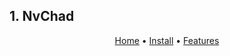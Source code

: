 ## 1. NvChad
<div align="center">
	<a href="https://nvchad.com/">Home</a>
  <span> • </span>
    	<a href="https://nvchad.com/docs/quickstart/install">Install</a>
  <span> • </span>
        <a href="https://nvchad.com/docs/features">Features</a>
  <p></p>
</div> 
